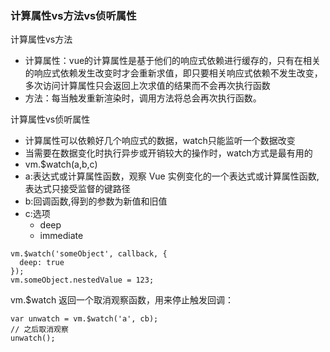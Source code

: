 ### 计算属性vs方法vs侦听属性

计算属性vs方法
- 计算属性：vue的计算属性是基于他们的响应式依赖进行缓存的，只有在相关的响应式依赖发生改变时才会重新求值，即只要相关响应式依赖不发生改变，多次访问计算属性只会返回上次求值的结果而不会再次执行函数
- 方法：每当触发重新渲染时，调用方法将总会再次执行函数。

计算属性vs侦听属性
- 计算属性可以依赖好几个响应式的数据，watch只能监听一个数据改变
- 当需要在数据变化时执行异步或开销较大的操作时，watch方式是最有用的
- vm.$watch(a,b,c)
 - a:表达式或计算属性函数，观察 Vue 实例变化的一个表达式或计算属性函数,表达式只接受监督的键路径
 - b:回调函数,得到的参数为新值和旧值
 - c:选项
   - deep
   - immediate
```
vm.$watch('someObject', callback, {
  deep: true
});
vm.someObject.nestedValue = 123;
```
vm.$watch 返回一个取消观察函数，用来停止触发回调：
```
var unwatch = vm.$watch('a', cb);
// 之后取消观察
unwatch();
```
